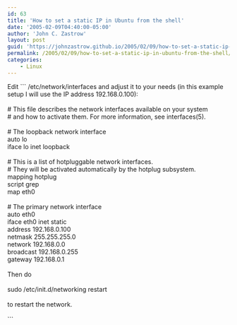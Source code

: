 ```yaml
---
id: 63
title: 'How to set a static IP in Ubuntu from the shell'
date: '2005-02-09T04:40:00-05:00'
author: 'John C. Zastrow'
layout: post
guid: 'https://johnzastrow.github.io/2005/02/09/how-to-set-a-static-ip-in-ubuntu-from-the-shell/'
permalink: /2005/02/09/how-to-set-a-static-ip-in-ubuntu-from-the-shell/
categories:
    - Linux
---
```


<div class="post-body">Edit ```
<span class="punct">/</span><span class="regex">etc</span><span class="punct">/</span><span class="ident">network</span><span class="punct">/</span><span class="ident">interfaces</span>  and adjust it to your needs (in this example setup I will use the IP address  192.168.0.100):<br /><br /><span class="comment"># This file describes the network interfaces available on your system</span><br /><span class="comment"># and how to activate them. For more information, see interfaces(5).</span><br /><br /><span class="comment"># The loopback network interface</span><br /><span class="ident">auto</span> <span class="ident">lo</span><br /><span class="ident">iface</span> <span class="ident">lo</span> <span class="ident">inet</span> <span class="ident">loopback</span><br /><br /><span class="comment"># This is a list of hotpluggable network interfaces.</span><br /><span class="comment"># They will be activated automatically by the hotplug subsystem.</span><br /><span class="ident">mapping</span> <span class="ident">hotplug</span><br />        <span class="ident">script</span> <span class="ident">grep</span><br />        <span class="ident">map</span> <span class="ident">eth0</span><br /><br /><span class="comment"># The primary network interface</span><br /><span class="ident">auto</span> <span class="ident">eth0</span><br /><span class="ident">iface</span> <span class="ident">eth0</span> <span class="ident">inet</span> <span class="ident">static</span><br />        <span class="ident">address</span> <span class="number">192.168</span><span class="punct">.</span><span class="number">0.100</span><br />        <span class="ident">netmask</span> <span class="number">255.255</span><span class="punct">.</span><span class="number">255.0</span><br />        <span class="ident">network</span> <span class="number">192.168</span><span class="punct">.</span><span class="number">0.0</span><br />        <span class="ident">broadcast</span> <span class="number">192.168</span><span class="punct">.</span><span class="number">0.255</span><br />        <span class="ident">gateway</span> <span class="number">192.168</span><span class="punct">.</span><span class="number">0.1</span><br /><br />Then do<br /><br /><span class="ident">sudo</span> <span class="punct">/</span><span class="ident">etc</span><span class="punct">/</span><span class="ident">init</span><span class="punct">.</span><span class="ident">d</span><span class="punct">/</span><span class="ident">networking</span> <span class="ident">restart</span><br /><br />to restart the network.<br /><br />
```

</div>